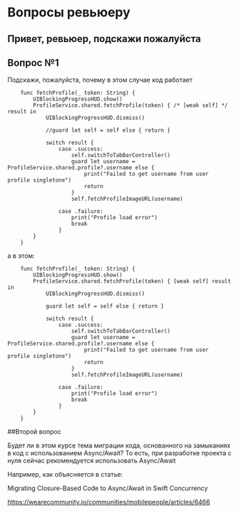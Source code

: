 #  Вопросы ревьюеру
## Привет, ревьюер, подскажи пожалуйста
## Вопрос №1

Подскажи, пожалуйста, почему в этом случае код работает

```
    func fetchProfile(_ token: String) {
        UIBlockingProgressHUD.show()
        ProfileService.shared.fetchProfile(token) { /* [weak self] */ result in
            UIBlockingProgressHUD.dismiss()
            
            //guard let self = self else { return }
            
            switch result {
                case .success:
                    self.switchToTabBarController()
                    guard let username = ProfileService.shared.profile?.username else {
                        print("Failed to get username from user profile singletone")
                        return
                    }
                    self.fetchProfileImageURL(username)
                    
                case .failure:
                    print("Profile load error")
                    break
                }
        }
    }
```

а в этом:
```
    func fetchProfile(_ token: String) {
        UIBlockingProgressHUD.show()
        ProfileService.shared.fetchProfile(token) { [weak self] result in
            UIBlockingProgressHUD.dismiss()
            
            guard let self = self else { return }
            
            switch result {
                case .success:
                    self.switchToTabBarController()
                    guard let username = ProfileService.shared.profile?.username else {
                        print("Failed to get username from user profile singletone")
                        return
                    }
                    self.fetchProfileImageURL(username)
                    
                case .failure:
                    print("Profile load error")
                    break
                }
        }
    }
```

##Второй вопрос

Будет ли в этом курсе тема миграции кода, основанного на замыканиях в код с использованием Async/Await?
То есть, при разработке проекта с нуля сейчас рекомендуется использовать Async/Await

Например, как объясняется в статье:

Migrating Closure-Based Code to Async/Await in Swift Concurrency

https://wearecommunity.io/communities/mobilepeople/articles/6466


